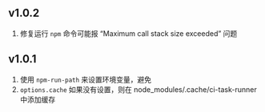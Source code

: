 ## v1.0.2

1. 修复运行 `npm` 命令可能报 “Maximum call stack size exceeded” 问题

## v1.0.1

1. 使用 `npm-run-path` 来设置环境变量，避免
2. `options.cache` 如果没有设置，则在 node_modules/.cache/ci-task-runner 中添加缓存